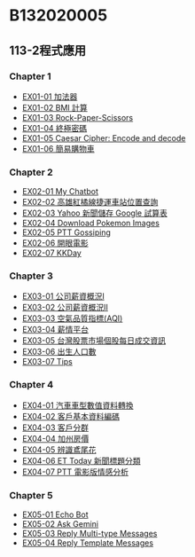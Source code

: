 # B132020005

## 113-2程式應用

### Chapter 1
- [EX01-01 加法器](https://colab.research.google.com/drive/1GXSs8o2qj2qHW2FPhR-nz2m3OOBeaI6W#scrollTo=_Gtmtp6UEH6V)
- [EX01-02 BMI 計算](https://colab.research.google.com/drive/1al-uXfacA4qThvTx99PtxLBRI8okpOGT#scrollTo=AJI_GOotK6G-)
- [EX01-03 Rock-Paper-Scissors](https://colab.research.google.com/drive/1QR7_6Psw3q0KaKoSQPspTdgRuOaS6pQl#scrollTo=Ce6kBmyxRr6M)
- [EX01-04 終極密碼](https://colab.research.google.com/gist/B132020005/2161098a0c450e2db95cc385365d42a8/ex01-04.ipynb)
- [EX01-05 Caesar Cipher: Encode and decode](https://colab.research.google.com/drive/1VvZHcUkqrx5e1JXGRRBo6vb5A1BxC3aX)
- [EX01-06 簡易購物車](https://colab.research.google.com/drive/1ltTyq58Zc-FCcuXFm-0GZblaEuoc2Gph)
### Chapter 2
- [EX02-01 My Chatbot](https://colab.research.google.com/drive/1UDfVetWWxcOP6uQZoznnc5CKsx1hOiSw?ouid=112438958719559160865&usp=classroom_web&authuser=0)
- [EX02-02 高雄紅橘線捷運車站位置查詢](https://colab.research.google.com/drive/1mtw_MpRwSn6aeCvSyjgWUmGxgMpdIPSv)
- [EX02-03 Yahoo 新聞儲存 Google 試算表](https://colab.research.google.com/drive/1W_LiISgp1rFx-LtELuVK9zXOB5iHDmXB#scrollTo=pcXNAXx5CssX)
- [EX02-04 Download Pokemon Images](https://colab.research.google.com/drive/1Ff1dV4Ppry6zHEjrQox9qaV1gLnOAxCe#scrollTo=xLc4BsLDYsF6)
- [EX02-05 PTT Gossiping](https://colab.research.google.com/drive/1N3EsOPd-VTMhwVLpL_36XSy2BAFs9mYC?ouid=112438958719559160865&usp=classroom_web&authuser=0)
- [EX02-06 開眼電影](https://colab.research.google.com/drive/1veCNnyvGbkgkA6Bb3hXwOi-xG3MKckuz?ouid=112438958719559160865&usp=classroom_web&authuser=0)
- [EX02-07 KKDay](https://colab.research.google.com/drive/1rZ1dWS4UtLH9ZLH6HIXXL_V9qwH1sViT?ouid=112438958719559160865&usp=classroom_web&authuser=0)
### Chapter 3
- [EX03-01 公司薪資概況Ⅰ](https://colab.research.google.com/drive/1UC2MLS_1p_BtIDS-wcROPvkldNAZG1eP?ouid=112438958719559160865&usp=classroom_web&authuser=0)
- [EX03-02 公司薪資概況Ⅱ](https://colab.research.google.com/drive/1ZHcXMyNWssl9mbtuEtL48hsMEsqcfcVM?ouid=112438958719559160865&usp=classroom_web&authuser=0)
- [EX03-03 空氣品質指標(AQI)](https://colab.research.google.com/drive/1uwi1RbCuXbO1OfCKuDbkS3bQxBgQ-_88?ouid=112438958719559160865&usp=classroom_web&authuser=0)
- [EX03-04 薪情平台](https://colab.research.google.com/drive/1ZCFK_ECzejn3HV-RQLhW_7so16IDyUvQ?ouid=112438958719559160865&usp=classroom_web&authuser=0)
- [EX03-05 台灣股票市場個股每日成交資訊](https://colab.research.google.com/drive/1XFJbYIo3PGqJuI5TMJOGRrZB6_d1GV_-?ouid=112438958719559160865&usp=classroom_web&authuser=0)
- [EX03-06 出生人口數](https://colab.research.google.com/drive/1aSsCjuC2NTQ3lKFhpOMq6Ek7-fhjWxDT?ouid=112438958719559160865&usp=classroom_web&authuser=0)
- [EX03-07 Tips](https://colab.research.google.com/drive/1WefSjHzLcabZc-OIKHPtDvGYdG2aGkTd?ouid=112438958719559160865&usp=classroom_web&authuser=0)
### Chapter 4
- [EX04-01 汽車車型數值資料轉換](https://colab.research.google.com/drive/1mfqZPTg_0lNDssiwf2damrPsv8iOstmR?ouid=112438958719559160865&usp=classroom_web&authuser=0)
- [EX04-02 客戶基本資料編碼](https://colab.research.google.com/drive/1uslsAk8AeNATrr3WZgb4sk945V0RVz4H#scrollTo=7aHIYtv-rW60)
- [EX04-03 客戶分群](https://colab.research.google.com/drive/1rZWmVlbehaQB_XxK4AVQbOjI2Te1A6s6#scrollTo=4kF00ZtTzaM-)
- [EX04-04 加州房價]()
- [EX04-05 辨識鳶尾花]()
- [EX04-06 ET Today 新聞標題分類]()
- [EX04-07 PTT 電影版情感分析]()
### Chapter 5
- [EX05-01 Echo Bot](https://colab.research.google.com/drive/1SnIkpU63rd7SPxCzjK4tkbCKkKLx14f7?ouid=112438958719559160865&usp=classroom_web&authuser=0)
- [EX05-02 Ask Gemini](https://colab.research.google.com/drive/169P6JiAKX7gJcxqh1fKxyd11z4BOSVKP?ouid=112438958719559160865&usp=classroom_web&authuser=0)
- [EX05-03 Reply Multi-type Messages](https://colab.research.google.com/drive/1_7IjTIz3Pg0aNUJjnCbISIEa4MrxvKSc?ouid=112438958719559160865&usp=classroom_web&authuser=0)
- [EX05-04 Reply Template Messages](https://drive.google.com/open?id=1dpIsUvp5FOkiRfBfszDDTK58NriJ0qqE&usp=classroom_web&authuser=0)

